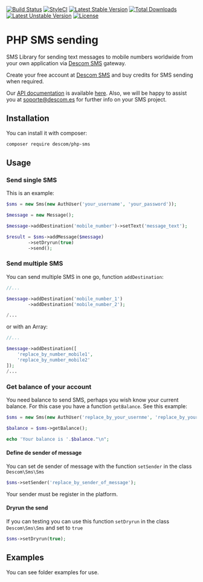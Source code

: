 [![Build Status](https://img.shields.io/travis/descom-es/php-sms/master.svg?style=flat-square)](https://travis-ci.org/descom-es/php-sms)
[![StyleCI](https://styleci.io/repos/103265304/shield)](https://styleci.io/repos/103265304)
[![Latest Stable Version](https://poser.pugx.org/descom/php-sms/version?format=flat-square)](https://packagist.org/packages/descom/php-sms)
[![Total Downloads](https://poser.pugx.org/descom/php-sms/downloads?format=flat-square)](https://packagist.org/packages/descom/php-sms)
[![Latest Unstable Version](https://poser.pugx.org/descom/php-sms/v/unstable?format=flat-square)](//packagist.org/packages/descom/php-sms)
[![License](https://poser.pugx.org/descom/php-sms/license?format=flat-square)](https://packagist.org/packages/descom/php-sms)
# PHP SMS sending

SMS Library for sending text messages to mobile numbers worldwide from your own application via [Descom SMS](https://www.descomsms.com) gateway.

Create your free account at [Descom SMS](https://www.descomsms.com) and buy credits for SMS sending when required.

Our [API documentation](https://api.descomsms.com) is available [here](https://api.descomsms.com). Also, we will be happy to assist you at soporte@descom.es for further info on your SMS project.  

## Installation

You can install it with composer:

```bash
composer require descom/php-sms
```

## Usage


### Send single SMS

This is an example:

```php
$sms = new Sms(new AuthUser('your_username', 'your_password'));

$message = new Message();

$message->addDestination('mobile_number')->setText('message_text');

$result = $sms->addMessage($message)
        ->setDryrun(true)
        ->send();
```

### Send multiple SMS
You can send multiple SMS in one go, function `addDestination`:


```php
//...

$message->addDestination('mobile_number_1')
        ->addDestination('mobile_number_2');

/...
```

or with an Array:

```php
//...

$message->addDestination([
    'replace_by_number_mobile1',
    'replace_by_number_mobile2'
]);
/...
```

### Get balance of your account

You need balance to send SMS, perhaps you wish know your current balance. For this
case you have a function `getBalance`. See this example:

```php
$sms = new Sms(new AuthUser('replace_by_your_usernme', 'replace_by_your_password'));

$balance = $sms->getBalance();

echo 'Your balance is '.$balance."\n";
```


#### Define de sender of message

You can set de sender of message with the function `setSender` in the
class `Descom\Sms\Sms`

```php
$sms->setSender('replace_by_sender_of_message');
```
Your sender must be register in the platform.

#### Dryrun the send

If you can testing you can use this function `setDryrun` in the class `Descom\Sms\Sms` and set to `true`

```php
$sms->setDryrun(true);
```


## Examples

You can see folder examples for use.
